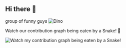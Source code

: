## Hi there 👋
group of funny guys
![Dino](https://raw.githubusercontent.com/ApowoGames/ApowoGames/master/dino.gif)

Watch our contribution graph being eaten by a Snake! 🐍

![Watch my contribution graph being eaten by a Snake!](https://raw.githubusercontent.com/ApowoGames/ApowoGames/master/soc/snake.svg)

